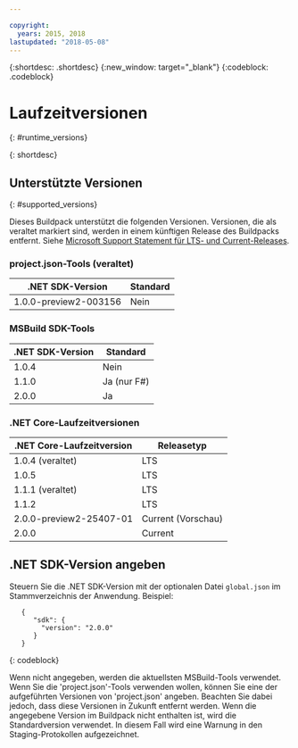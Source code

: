 ```yaml
---

copyright:
  years: 2015, 2018
lastupdated: "2018-05-08"
---
```


{:shortdesc: .shortdesc}
{:new_window: target="_blank"}
{:codeblock: .codeblock}


# Laufzeitversionen
{: #runtime_versions}


{: shortdesc}

## Unterstützte Versionen
{: #supported_versions}

Dieses Buildpack unterstützt die folgenden Versionen. Versionen, die als veraltet markiert sind, werden in einem künftigen Release des Buildpacks entfernt. Siehe [Microsoft Support Statement für LTS- und Current-Releases](https://www.microsoft.com/net/core/support).

### project.json-Tools (veraltet)

| .NET SDK-Version        | Standard|
|-------------------------|---------|
| 1.0.0-preview2-003156   |  Nein   |

### MSBuild SDK-Tools

| .NET SDK-Version        | Standard         |
|-------------------------|------------------|
| 1.0.4                   |   Nein           |
| 1.1.0                   |   Ja (nur F#)    |
| 2.0.0                   |   Ja             |

### .NET Core-Laufzeitversionen

| .NET Core-Laufzeitversion | Releasetyp        |
|---------------------------|-------------------|
| 1.0.4 (veraltet)          | LTS               |
| 1.0.5                     | LTS               |
| 1.1.1 (veraltet)          | LTS               |
| 1.1.2                     | LTS               |
| 2.0.0-preview2-25407-01   | Current (Vorschau)|
| 2.0.0                     | Current           |

## .NET SDK-Version angeben

Steuern Sie die .NET SDK-Version mit der optionalen Datei `global.json` im Stammverzeichnis der Anwendung. Beispiel:
```
   {
      "sdk": {
        "version": "2.0.0"
      }
   }
```
{: codeblock}

Wenn nicht angegeben, werden die aktuellsten MSBuild-Tools verwendet. Wenn Sie die 'project.json'-Tools verwenden wollen, können Sie eine der aufgeführten Versionen von 'project.json' angeben. Beachten Sie dabei jedoch, dass diese Versionen in Zukunft entfernt werden. Wenn die angegebene Version im Buildpack nicht enthalten ist, wird die Standardversion verwendet. In diesem Fall wird eine Warnung in den Staging-Protokollen aufgezeichnet.
